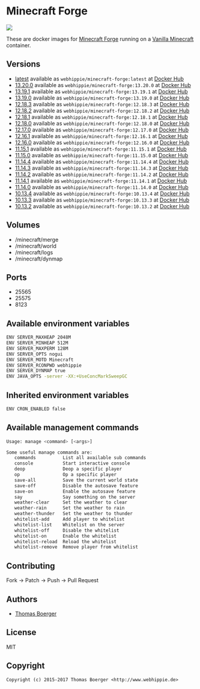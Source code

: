 # Minecraft Forge

[![](https://images.microbadger.com/badges/image/webhippie/minecraft-forge:11.14.0.svg)](https://microbadger.com/images/webhippie/minecraft-forge:11.14.0 "Get your own image badge on microbadger.com")

These are docker images for [Minecraft Forge](http://www.minecraftforge.net) running on a [Vanilla Minecraft](https://registry.hub.docker.com/u/webhippie/minecraft-vanilla/) container.


## Versions

* [latest](https://github.com/dockhippie/minecraft-forge/tree/master) available as ```webhippie/minecraft-forge:latest``` at [Docker Hub](https://registry.hub.docker.com/u/webhippie/minecraft-forge/)
* [13.20.0](https://github.com/dockhippie/minecraft-forge/tree/13.20.0) available as ```webhippie/minecraft-forge:13.20.0``` at [Docker Hub](https://registry.hub.docker.com/u/webhippie/minecraft-forge/)
* [13.19.1](https://github.com/dockhippie/minecraft-forge/tree/13.19.1) available as ```webhippie/minecraft-forge:13.19.1``` at [Docker Hub](https://registry.hub.docker.com/u/webhippie/minecraft-forge/)
* [13.19.0](https://github.com/dockhippie/minecraft-forge/tree/13.19.0) available as ```webhippie/minecraft-forge:13.19.0``` at [Docker Hub](https://registry.hub.docker.com/u/webhippie/minecraft-forge/)
* [12.18.3](https://github.com/dockhippie/minecraft-forge/tree/12.18.3) available as ```webhippie/minecraft-forge:12.18.3``` at [Docker Hub](https://registry.hub.docker.com/u/webhippie/minecraft-forge/)
* [12.18.2](https://github.com/dockhippie/minecraft-forge/tree/12.18.2) available as ```webhippie/minecraft-forge:12.18.2``` at [Docker Hub](https://registry.hub.docker.com/u/webhippie/minecraft-forge/)
* [12.18.1](https://github.com/dockhippie/minecraft-forge/tree/12.18.1) available as ```webhippie/minecraft-forge:12.18.1``` at [Docker Hub](https://registry.hub.docker.com/u/webhippie/minecraft-forge/)
* [12.18.0](https://github.com/dockhippie/minecraft-forge/tree/12.18.0) available as ```webhippie/minecraft-forge:12.18.0``` at [Docker Hub](https://registry.hub.docker.com/u/webhippie/minecraft-forge/)
* [12.17.0](https://github.com/dockhippie/minecraft-forge/tree/12.17.0) available as ```webhippie/minecraft-forge:12.17.0``` at [Docker Hub](https://registry.hub.docker.com/u/webhippie/minecraft-forge/)
* [12.16.1](https://github.com/dockhippie/minecraft-forge/tree/12.16.1) available as ```webhippie/minecraft-forge:12.16.1``` at [Docker Hub](https://registry.hub.docker.com/u/webhippie/minecraft-forge/)
* [12.16.0](https://github.com/dockhippie/minecraft-forge/tree/12.16.0) available as ```webhippie/minecraft-forge:12.16.0``` at [Docker Hub](https://registry.hub.docker.com/u/webhippie/minecraft-forge/)
* [11.15.1](https://github.com/dockhippie/minecraft-forge/tree/11.15.1) available as ```webhippie/minecraft-forge:11.15.1``` at [Docker Hub](https://registry.hub.docker.com/u/webhippie/minecraft-forge/)
* [11.15.0](https://github.com/dockhippie/minecraft-forge/tree/11.15.0) available as ```webhippie/minecraft-forge:11.15.0``` at [Docker Hub](https://registry.hub.docker.com/u/webhippie/minecraft-forge/)
* [11.14.4](https://github.com/dockhippie/minecraft-forge/tree/11.14.4) available as ```webhippie/minecraft-forge:11.14.4``` at [Docker Hub](https://registry.hub.docker.com/u/webhippie/minecraft-forge/)
* [11.14.3](https://github.com/dockhippie/minecraft-forge/tree/11.14.3) available as ```webhippie/minecraft-forge:11.14.3``` at [Docker Hub](https://registry.hub.docker.com/u/webhippie/minecraft-forge/)
* [11.14.2](https://github.com/dockhippie/minecraft-forge/tree/11.14.2) available as ```webhippie/minecraft-forge:11.14.2``` at [Docker Hub](https://registry.hub.docker.com/u/webhippie/minecraft-forge/)
* [11.14.1](https://github.com/dockhippie/minecraft-forge/tree/11.14.1) available as ```webhippie/minecraft-forge:11.14.1``` at [Docker Hub](https://registry.hub.docker.com/u/webhippie/minecraft-forge/)
* [11.14.0](https://github.com/dockhippie/minecraft-forge/tree/11.14.0) available as ```webhippie/minecraft-forge:11.14.0``` at [Docker Hub](https://registry.hub.docker.com/u/webhippie/minecraft-forge/)
* [10.13.4](https://github.com/dockhippie/minecraft-forge/tree/10.13.4) available as ```webhippie/minecraft-forge:10.13.4``` at [Docker Hub](https://registry.hub.docker.com/u/webhippie/minecraft-forge/)
* [10.13.3](https://github.com/dockhippie/minecraft-forge/tree/10.13.3) available as ```webhippie/minecraft-forge:10.13.3``` at [Docker Hub](https://registry.hub.docker.com/u/webhippie/minecraft-forge/)
* [10.13.2](https://github.com/dockhippie/minecraft-forge/tree/10.13.2) available as ```webhippie/minecraft-forge:10.13.2``` at [Docker Hub](https://registry.hub.docker.com/u/webhippie/minecraft-forge/)


## Volumes

* /minecraft/merge
* /minecraft/world
* /minecraft/logs
* /minecraft/dynmap


## Ports

* 25565
* 25575
* 8123


## Available environment variables

```bash
ENV SERVER_MAXHEAP 2048M
ENV SERVER_MINHEAP 512M
ENV SERVER_MAXPERM 128M
ENV SERVER_OPTS nogui
ENV SERVER_MOTD Minecraft
ENV SERVER_RCONPWD webhippie
ENV SERVER_DYNMAP true
ENV JAVA_OPTS -server -XX:+UseConcMarkSweepGC
```


## Inherited environment variables

```bash
ENV CRON_ENABLED false
```


## Available management commands

```bash
Usage: manage <command> [<args>]

Some useful manage commands are:
   commands          List all available sub commands
   console           Start interactive console
   deop              Deop a specific player
   op                Op a specific player
   save-all          Save the current world state
   save-off          Disable the autosave feature
   save-on           Enable the autosave feature
   say               Say something on the server
   weather-clear     Set the weather to clear
   weather-rain      Set the weather to rain
   weather-thunder   Set the weather to thunder
   whitelist-add     Add player to whitelist
   whitelist-list    Whitelist on the server
   whitelist-off     Disable the whitelist
   whitelist-on      Enable the whitelist
   whitelist-reload  Reload the whitelist
   whitelist-remove  Remove player from whitelist
```


## Contributing

Fork -> Patch -> Push -> Pull Request


## Authors

* [Thomas Boerger](https://github.com/tboerger)


## License

MIT


## Copyright

```
Copyright (c) 2015-2017 Thomas Boerger <http://www.webhippie.de>
```
